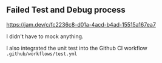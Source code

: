 ## Failed Test and Debug process
https://jam.dev/c/fc2236c8-d01a-4acd-b4ad-15515a167ea7

I didn't have to mock anything.

I also integrated the unit test into the Github CI workflow `.github/workflows/test.yml`